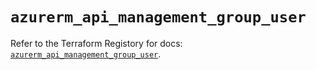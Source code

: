 # `azurerm_api_management_group_user`

Refer to the Terraform Registory for docs: [`azurerm_api_management_group_user`](https://www.terraform.io/docs/providers/azurerm/r/api_management_group_user).
